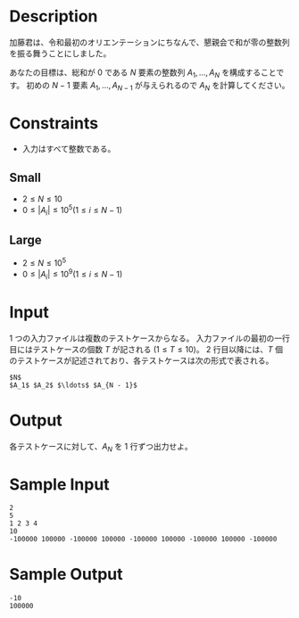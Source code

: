 # Description

加藤君は、令和最初のオリエンテーションにちなんで、懇親会で和が零の整数列を振る舞うことにしました。

あなたの目標は、総和が $0$ である $N$ 要素の整数列 $A_1, \ldots, A_N$ を構成することです。
初めの $N - 1$ 要素 $A_1, \ldots, A_{N-1}$ が与えられるので $A_N$ を計算してください。

# Constraints

- 入力はすべて整数である。

## Small

- $2 \leq N \leq 10$
- $0 \leq |A_i| \leq 10^5 (1 \leq i \leq N - 1)$

## Large

- $2 \leq N \leq 10^5$
- $0 \leq |A_i| \leq 10^9 (1 \leq i \leq N - 1)$

# Input

1 つの入力ファイルは複数のテストケースからなる。
入力ファイルの最初の一行目にはテストケースの個数 $T$ が記される $(1 \leq T \leq 10)$。
2 行目以降には、$T$ 個のテストケースが記述されており、各テストケースは次の形式で表される。

```
$N$
$A_1$ $A_2$ $\ldots$ $A_{N - 1}$
```

# Output

各テストケースに対して、$A_N$ を 1 行ずつ出力せよ。

# Sample Input

```
2
5
1 2 3 4
10
-100000 100000 -100000 100000 -100000 100000 -100000 100000 -100000
```

# Sample Output

```
-10
100000
```
